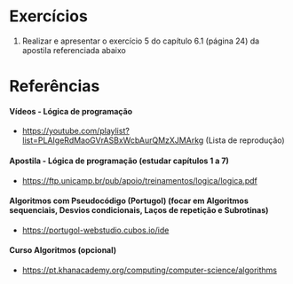 # Exercícios

1) Realizar e apresentar o exercício 5 do capítulo 6.1 (página 24) da apostila referenciada abaixo

# Referências

#### Vídeos - Lógica de programação
- https://youtube.com/playlist?list=PLAIgeRdMaoGVrASBxWcbAurQMzXJMArkg (Lista de reprodução)

#### Apostila - Lógica de programação (estudar capítulos 1 a 7)
- https://ftp.unicamp.br/pub/apoio/treinamentos/logica/logica.pdf 

#### Algoritmos com Pseudocódigo (Portugol) (focar em Algoritmos sequenciais, Desvios condicionais, Laços de repetição e Subrotinas)
- https://portugol-webstudio.cubos.io/ide

#### Curso Algoritmos (opcional)
- https://pt.khanacademy.org/computing/computer-science/algorithms